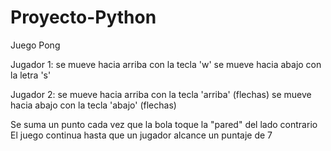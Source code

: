 # Proyecto-Python
Juego Pong

Jugador 1: se mueve hacia arriba con la tecla 'w'
           se mueve hacia abajo con la letra 's'
           
Jugador 2: se mueve hacia arriba con la tecla 'arriba' (flechas)
           se mueve hacia abajo con la tecla 'abajo' (flechas)
           
Se suma un punto cada vez que la bola toque la "pared" del lado contrario           
El juego continua hasta que un jugador alcance un puntaje de 7            
